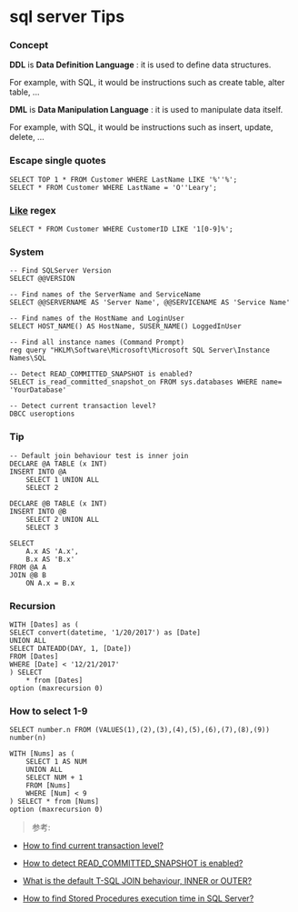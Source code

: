 # sql server Tips

### Concept

**DDL** is **Data Definition Language** : it is used to define data structures.

For example, with SQL, it would be instructions such as create table, alter table, ...


**DML** is **Data Manipulation Language** : it is used to manipulate data itself.

For example, with SQL, it would be instructions such as insert, update, delete, ...    

### Escape single quotes

    SELECT TOP 1 * FROM Customer WHERE LastName LIKE '%''%';
    SELECT * FROM Customer WHERE LastName = 'O''Leary';

### [Like](https://docs.microsoft.com/en-us/sql/t-sql/language-elements/like-transact-sql?view=sql-server-2017) regex

    SELECT * FROM Customer WHERE CustomerID LIKE '1[0-9]%';
    
### System

    -- Find SQLServer Version
    SELECT @@VERSION

    -- Find names of the ServerName and ServiceName
    SELECT @@SERVERNAME AS 'Server Name', @@SERVICENAME AS 'Service Name' 
    
    -- Find names of the HostName and LoginUser
    SELECT HOST_NAME() AS HostName, SUSER_NAME() LoggedInUser
    
    -- Find all instance names (Command Prompt)
    reg query "HKLM\Software\Microsoft\Microsoft SQL Server\Instance Names\SQL

    -- Detect READ_COMMITTED_SNAPSHOT is enabled?
    SELECT is_read_committed_snapshot_on FROM sys.databases WHERE name= 'YourDatabase'

    -- Detect current transaction level? 
    DBCC useroptions
    
### Tip

    -- Default join behaviour test is inner join
    DECLARE @A TABLE (x INT)
    INSERT INTO @A
        SELECT 1 UNION ALL
        SELECT 2

    DECLARE @B TABLE (x INT)
    INSERT INTO @B
        SELECT 2 UNION ALL
        SELECT 3

    SELECT 
        A.x AS 'A.x', 
        B.x AS 'B.x'
    FROM @A A
    JOIN @B B
        ON A.x = B.x

### Recursion

    WITH [Dates] as (
    SELECT convert(datetime, '1/20/2017') as [Date]
    UNION ALL
    SELECT DATEADD(DAY, 1, [Date])
    FROM [Dates]
    WHERE [Date] < '12/21/2017'
    ) SELECT
        * from [Dates]
    option (maxrecursion 0)

### How to select 1-9

    SELECT number.n FROM (VALUES(1),(2),(3),(4),(5),(6),(7),(8),(9)) number(n)

    WITH [Nums] as (
        SELECT 1 AS NUM
        UNION ALL
        SELECT NUM + 1
        FROM [Nums]
        WHERE [Num] < 9
    ) SELECT * from [Nums]
    option (maxrecursion 0)


> 参考:

- [How to find current transaction level?](https://stackoverflow.com/questions/1038113/how-to-find-current-transaction-level)     

- [How to detect READ_COMMITTED_SNAPSHOT is enabled?](https://stackoverflow.com/questions/51969/how-to-detect-read-committed-snapshot-is-enabled)   

- [What is the default T-SQL JOIN behaviour, INNER or OUTER?](https://stackoverflow.com/questions/23500481/what-is-the-default-t-sql-join-behaviour-inner-or-outer)

- [How to find Stored Procedures execution time in SQL Server?
](https://stackoverflow.com/questions/7766880/how-to-find-stored-procedures-execution-time-in-sql-server)
    

